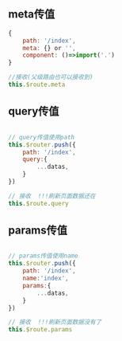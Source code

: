 ## meta传值

```javascript
{
	path: '/index',
	meta: {} or '',
	component: ()=>import('.')
}

//接收(父级路由也可以接收到)
this.$route.meta

```

## query传值

```javascript

// query传值使用path
this.$router.push({
	path: '/index',
	query:{
		...datas,
	}
})

// 接收  !!!刷新页面数据还在
this.$route.query
```


## params传值

```javascript

// params传值使用name
this.$router.push({
	path: '/index',
	name:'index',
	params:{
		...datas,
	}
})

// 接收  !!!刷新页面数据没有了
this.$route.params
```